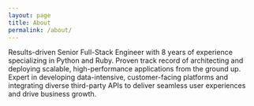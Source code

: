 ```yaml
---
layout: page
title: About
permalink: /about/
---
```


Results-driven Senior Full-Stack Engineer with 8 years of experience specializing in Python and Ruby. Proven track record of architecting and deploying scalable, high-performance applications from the ground up. Expert in developing data-intensive, customer-facing platforms and integrating diverse third-party APIs to deliver seamless user experiences and drive business growth.